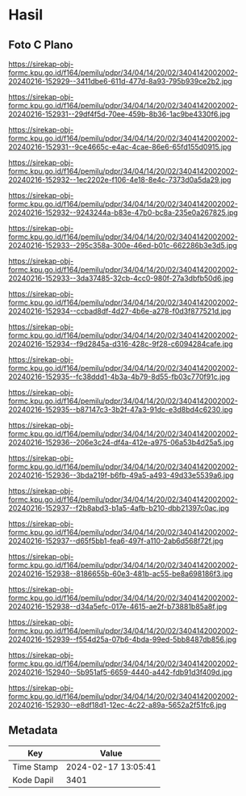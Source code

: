# Hasil

## Foto C Plano

https://sirekap-obj-formc.kpu.go.id/f164/pemilu/pdpr/34/04/14/20/02/3404142002002-20240216-152929--3411dbe6-611d-477d-8a93-795b939ce2b2.jpg

https://sirekap-obj-formc.kpu.go.id/f164/pemilu/pdpr/34/04/14/20/02/3404142002002-20240216-152931--29df4f5d-70ee-459b-8b36-1ac9be4330f6.jpg

https://sirekap-obj-formc.kpu.go.id/f164/pemilu/pdpr/34/04/14/20/02/3404142002002-20240216-152931--9ce4665c-e4ac-4cae-86e6-65fd155d0915.jpg

https://sirekap-obj-formc.kpu.go.id/f164/pemilu/pdpr/34/04/14/20/02/3404142002002-20240216-152932--1ec2202e-f106-4e18-8e4c-7373d0a5da29.jpg

https://sirekap-obj-formc.kpu.go.id/f164/pemilu/pdpr/34/04/14/20/02/3404142002002-20240216-152932--9243244a-b83e-47b0-bc8a-235e0a267825.jpg

https://sirekap-obj-formc.kpu.go.id/f164/pemilu/pdpr/34/04/14/20/02/3404142002002-20240216-152933--295c358a-300e-46ed-b01c-662286b3e3d5.jpg

https://sirekap-obj-formc.kpu.go.id/f164/pemilu/pdpr/34/04/14/20/02/3404142002002-20240216-152933--3da37485-32cb-4cc0-980f-27a3dbfb50d6.jpg

https://sirekap-obj-formc.kpu.go.id/f164/pemilu/pdpr/34/04/14/20/02/3404142002002-20240216-152934--ccbad8df-4d27-4b6e-a278-f0d3f877521d.jpg

https://sirekap-obj-formc.kpu.go.id/f164/pemilu/pdpr/34/04/14/20/02/3404142002002-20240216-152934--f9d2845a-d316-428c-9f28-c6094284cafe.jpg

https://sirekap-obj-formc.kpu.go.id/f164/pemilu/pdpr/34/04/14/20/02/3404142002002-20240216-152935--fc38ddd1-4b3a-4b79-8d55-fb03c770f91c.jpg

https://sirekap-obj-formc.kpu.go.id/f164/pemilu/pdpr/34/04/14/20/02/3404142002002-20240216-152935--b87147c3-3b2f-47a3-91dc-e3d8bd4c6230.jpg

https://sirekap-obj-formc.kpu.go.id/f164/pemilu/pdpr/34/04/14/20/02/3404142002002-20240216-152936--206e3c24-df4a-412e-a975-06a53b4d25a5.jpg

https://sirekap-obj-formc.kpu.go.id/f164/pemilu/pdpr/34/04/14/20/02/3404142002002-20240216-152936--3bda219f-b6fb-49a5-a493-49d33e5539a6.jpg

https://sirekap-obj-formc.kpu.go.id/f164/pemilu/pdpr/34/04/14/20/02/3404142002002-20240216-152937--f2b8abd3-b1a5-4afb-b210-dbb21397c0ac.jpg

https://sirekap-obj-formc.kpu.go.id/f164/pemilu/pdpr/34/04/14/20/02/3404142002002-20240216-152937--d65f5bb1-fea6-497f-a110-2ab6d568f72f.jpg

https://sirekap-obj-formc.kpu.go.id/f164/pemilu/pdpr/34/04/14/20/02/3404142002002-20240216-152938--8186655b-60e3-481b-ac55-be8a698186f3.jpg

https://sirekap-obj-formc.kpu.go.id/f164/pemilu/pdpr/34/04/14/20/02/3404142002002-20240216-152938--d34a5efc-017e-4615-ae2f-b73881b85a8f.jpg

https://sirekap-obj-formc.kpu.go.id/f164/pemilu/pdpr/34/04/14/20/02/3404142002002-20240216-152939--f554d25a-07b6-4bda-99ed-5bb8487db856.jpg

https://sirekap-obj-formc.kpu.go.id/f164/pemilu/pdpr/34/04/14/20/02/3404142002002-20240216-152940--5b951af5-6659-4440-a442-fdb91d3f409d.jpg

https://sirekap-obj-formc.kpu.go.id/f164/pemilu/pdpr/34/04/14/20/02/3404142002002-20240216-152930--e8df18d1-12ec-4c22-a89a-5652a2f51fc6.jpg


## Metadata

| Key        | Value               |
| ---------- | ------------------- |
| Time Stamp | 2024-02-17 13:05:41 |
| Kode Dapil | 3401                |



